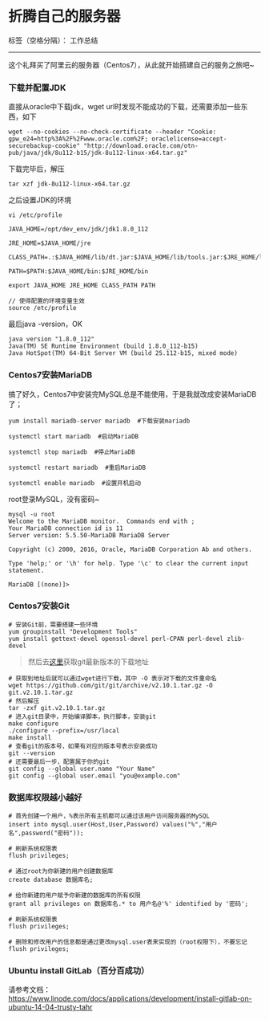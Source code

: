 ﻿# 折腾自己的服务器

标签（空格分隔）： 工作总结

---

这个礼拜买了阿里云的服务器（Centos7），从此就开始搭建自己的服务之旅吧~

### 下载并配置JDK

直接从oracle中下载jdk，wget url时发现不能成功的下载，还需要添加一些东西，如下

```
wget --no-cookies --no-check-certificate --header "Cookie: gpw_e24=http%3A%2F%2Fwww.oracle.com%2F; oraclelicense=accept-securebackup-cookie" "http://download.oracle.com/otn-pub/java/jdk/8u112-b15/jdk-8u112-linux-x64.tar.gz"
```

下载完毕后，解压

```
tar xzf jdk-8u112-linux-x64.tar.gz
```

之后设置JDK的环境

```
vi /etc/profile
 
JAVA_HOME=/opt/dev_env/jdk/jdk1.8.0_112

JRE_HOME=$JAVA_HOME/jre

CLASS_PATH=.:$JAVA_HOME/lib/dt.jar:$JAVA_HOME/lib/tools.jar:$JRE_HOME/lib

PATH=$PATH:$JAVA_HOME/bin:$JRE_HOME/bin

export JAVA_HOME JRE_HOME CLASS_PATH PATH

// 使得配置的环境变量生效
source /etc/profile
```

最后java -version，OK

```
java version "1.8.0_112"
Java(TM) SE Runtime Environment (build 1.8.0_112-b15)
Java HotSpot(TM) 64-Bit Server VM (build 25.112-b15, mixed mode)
```

### Centos7安装MariaDB

搞了好久，Centos7中安装完MySQL总是不能使用，于是我就改成安装MariaDB了；

```
yum install mariadb-server mariadb  #下载安装mariadb

systemctl start mariadb  #启动MariaDB

systemctl stop mariadb  #停止MariaDB

systemctl restart mariadb  #重启MariaDB

systemctl enable mariadb  #设置开机启动
```

root登录MySQL，没有密码~

```
mysql -u root
Welcome to the MariaDB monitor.  Commands end with ;
Your MariaDB connection id is 11
Server version: 5.5.50-MariaDB MariaDB Server

Copyright (c) 2000, 2016, Oracle, MariaDB Corporation Ab and others.

Type 'help;' or '\h' for help. Type '\c' to clear the current input statement.

MariaDB [(none)]> 
```

### Centos7安装Git

```
# 安装Git前，需要搭建一些环境
yum groupinstall "Development Tools"
yum install gettext-devel openssl-devel perl-CPAN perl-devel zlib-devel
```

 > 然后去<a href="https://github.com/git/git/releases">这里</a>获取git最新版本的下载地址

```
# 获取到地址后就可以通过wget进行下载，其中 -O 表示对下载的文件重命名
wget https://github.com/git/git/archive/v2.10.1.tar.gz -O git.v2.10.1.tar.gz
# 然后解压
tar -zxf git.v2.10.1.tar.gz
# 进入git目录中，开始编译脚本，执行脚本，安装git
make configure
./configure --prefix=/usr/local
make install
# 查看git的版本号，如果有对应的版本号表示安装成功
git --version
# 还需要最后一步，配置属于你的git
git config --global user.name "Your Name"
git config --global user.email "you@example.com"
```

### 数据库权限越小越好

```
# 首先创建一个用户，%表示所有主机都可以通过该用户访问服务器的MySQL
insert into mysql.user(Host,User,Password) values("%","用户名",password("密码"));

# 刷新系统权限表
flush privileges;

# 通过root为你新建的用户创建数据库
create database 数据库名;

# 给你新建的用户赋予你新建的数据库的所有权限
grant all privileges on 数据库名.* to 用户名@'%' identified by '密码';

# 刷新系统权限表
flush privileges;

# 删除和修改用户的信息都是通过更改mysql.user表来实现的（root权限下），不要忘记flush privileges;
```

### Ubuntu install GitLab（百分百成功）

请参考文档：https://www.linode.com/docs/applications/development/install-gitlab-on-ubuntu-14-04-trusty-tahr


